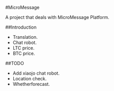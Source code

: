 #MicroMessage

A project that deals with MicroMessage Platform.  

##Introduction

* Translation.  
* Chat robot.  
* LTC price.  
* BTC price.

##TODO

* Add xiaojo chat robot.  
* Location check.  
* Whetherforecast.
